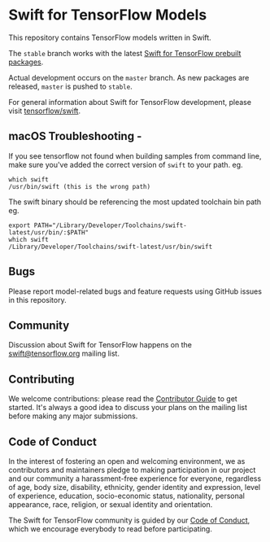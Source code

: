 # Swift for TensorFlow Models

This repository contains TensorFlow models written in Swift.

The `stable` branch works with the latest [Swift for TensorFlow prebuilt packages](https://github.com/tensorflow/swift/blob/master/Installation.md#pre-built-packages).

Actual development occurs on the `master` branch.
As new packages are released, `master` is pushed to `stable`.

For general information about Swift for TensorFlow development, please visit
[tensorflow/swift](https://github.com/tensorflow/swift).


## macOS Troubleshooting - ##
If you see tensorflow not found when building samples from command line,
make sure you've added the correct version of `swift` to your path.
eg. 
````shell
which swift
/usr/bin/swift (this is the wrong path)
````
The swift binary should be referencing the most updated toolchain bin path eg. 
````shell
export PATH="/Library/Developer/Toolchains/swift-latest/usr/bin/:$PATH"
which swift
/Library/Developer/Toolchains/swift-latest/usr/bin/swift
````


## Bugs

Please report model-related bugs and feature requests using GitHub issues in
this repository.

## Community

Discussion about Swift for TensorFlow happens on the
[swift@tensorflow.org](https://groups.google.com/a/tensorflow.org/d/forum/swift)
mailing list.

## Contributing

We welcome contributions: please read the [Contributor Guide](CONTRIBUTING.md)
to get started. It's always a good idea to discuss your plans on the mailing
list before making any major submissions.

## Code of Conduct

In the interest of fostering an open and welcoming environment, we as
contributors and maintainers pledge to making participation in our project and
our community a harassment-free experience for everyone, regardless of age, body
size, disability, ethnicity, gender identity and expression, level of
experience, education, socio-economic status, nationality, personal appearance,
race, religion, or sexual identity and orientation.

The Swift for TensorFlow community is guided by our [Code of
Conduct](CODE_OF_CONDUCT.md), which we encourage everybody to read before
participating.

